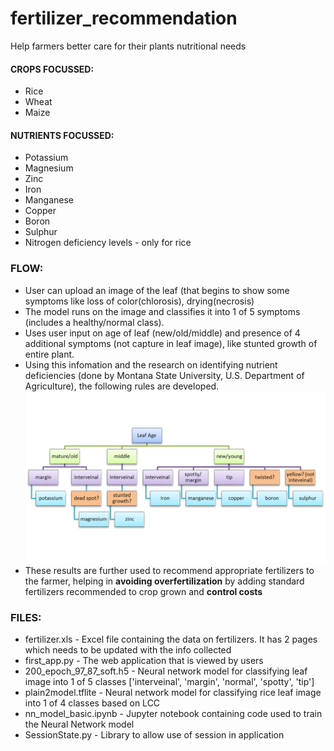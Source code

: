 # fertilizer_recommendation
Help farmers better care for their plants nutritional needs

#### CROPS FOCUSSED:
* Rice
* Wheat
* Maize

#### NUTRIENTS FOCUSSED:
* Potassium
* Magnesium
* Zinc
* Iron
* Manganese
* Copper
* Boron
* Sulphur
* Nitrogen deficiency levels - only for rice

### FLOW:
* User can upload an image of the leaf (that begins to show some symptoms like loss of color(chlorosis), drying(necrosis)
* The model runs on the image and classifies it into 1 of 5 symptoms (includes a healthy/normal class).
* Uses user input on age of leaf (new/old/middle) and presence of 4 additional symptoms (not capture in leaf image), like stunted growth of entire plant.
* Using this infomation and the research on identifying nutrient deficiencies (done by Montana State University, U.S. Department of Agriculture), the following rules are developed.
![m0](model_results/rules.png)
* These results are further used to recommend appropriate fertilizers to the farmer, helping in **avoiding overfertilization** by adding standard fertilizers recommended to crop grown and **control costs**

### FILES:
* fertilizer.xls - Excel file containing the data on fertilizers. It has 2 pages which needs to be updated with the info collected
* first_app.py - The web application that is viewed by users
* 200_epoch_97_87_soft.h5 - Neural network model for classifying leaf image into 1 of 5 classes ['interveinal', 'margin', 'normal', 'spotty', 'tip']
* plain2model.tflite - Neural network model for classifying rice leaf image into 1 of 4 classes based on LCC
* nn_model_basic.ipynb - Jupyter notebook containing code used to train the Neural Network model
* SessionState.py - Library to allow use of session in application
